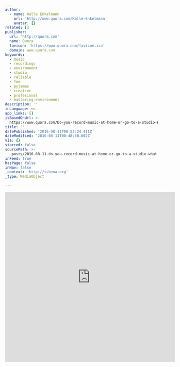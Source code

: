 ```yaml
---
author:
  - name: Kalle Enkelmann
    url: 'http://www.quora.com/Kalle-Enkelmann'
    avatar: {}
related: []
publisher:
  url: 'http://quora.com'
  name: Quora
  favicon: 'https://www.quora.com/favicon.ico'
  domain: www.quora.com
keywords:
  - music
  - recordings
  - environment
  - studio
  - reliable
  - fee
  - pyjamas
  - creative
  - profesional
  - mastering-environment
description: ''
inLanguage: en
app_links: []
isBasedOnUrl: >-
  https://www.quora.com/Do-you-record-music-at-home-or-go-to-a-studio-What-reasons-would-you-choose-one-over-the-other/answer/Kalle-Enkelmann
title: ''
datePublished: '2016-08-11T00:53:24.411Z'
dateModified: '2016-08-11T00:48:50.602Z'
via: {}
starred: false
sourcePath: >-
  _posts/2016-08-11-do-you-record-music-at-home-or-go-to-a-studio-what-reasons.md
inFeed: true
hasPage: false
inNav: false
_context: 'http://schema.org'
_type: MediaObject

---
```

<iframe src="https://cdn.embedly.com/widgets/media.html?src=https%3A%2F%2Fwww.quora.com%2Fwidgets%2Fembed_iframe%3Fpath%3D%2FDo-you-record-music-at-home-or-go-to-a-studio-What-reasons-would-you-choose-one-over-the-other%2Fanswer%2FKalle-Enkelmann&amp;url=https%3A%2F%2Fwww.quora.com%2FDo-you-record-music-at-home-or-go-to-a-studio-What-reasons-would-you-choose-one-over-the-other%2Fanswer%2FKalle-Enkelmann&amp;image=https%3A%2F%2Fwww.quora.com%2Fstatic%2Fimages%2Flogo%2Fwordmark_default.png&amp;key=b7d04c9b404c499eba89ee7072e1c4f7&amp;type=text%2Fhtml&amp;schema=quora" width="560" height="560" scrolling="no" frameborder="0" allowfullscreen="" style=""></iframe>
